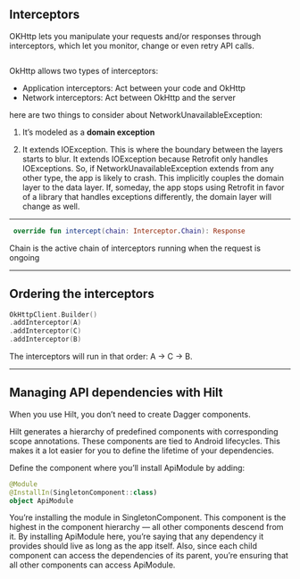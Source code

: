 ## Interceptors

OKHttp lets you manipulate your requests and/or responses through interceptors,
which let you monitor, change or even retry API calls.

<img src="file:///C:/Users/azin.alizadeh/AppData/Roaming/marktext/images/2022-03-30-09-45-11-image.png" title="" alt="" data-align="center">

OkHttp allows two types of interceptors:

- Application interceptors:  Act between your code and OkHttp
- Network interceptors: Act between OkHttp and the server

here are two things to consider about NetworkUnavailableException:

1. It’s modeled as a **domain exception** 

2. It extends IOException. This is where the boundary between the layers starts to
   blur. It extends IOException because Retrofit only handles IOExceptions. So, if
   NetworkUnavailableException extends from any other type, the app is likely to
   crash. This implicitly couples the domain layer to the data layer. If, someday, the
   app stops using Retrofit in favor of a library that handles exceptions differently,
   the domain layer will change as well.

---

```kotlin
 override fun intercept(chain: Interceptor.Chain): Response
```

 Chain is the active chain of interceptors running when the request is ongoing

---

## Ordering the interceptors

```kotlin
OkHttpClient.Builder()
.addInterceptor(A)
.addInterceptor(C)
.addInterceptor(B)
```

The interceptors will run in that order: A → C → B.

---

## Managing API dependencies with Hilt

When you use Hilt, you don’t need to create Dagger components.

Hilt generates a hierarchy of predefined components with corresponding scope
annotations. These components are tied to Android lifecycles. This makes it a lot
easier for you to define the lifetime of your dependencies.

Define the component where you’ll install ApiModule by adding:

```kotlin
@Module
@InstallIn(SingletonComponent::class)
object ApiModule
```

You’re installing the module in SingletonComponent. This component is the
highest in the component hierarchy — all other components descend from it. By
installing ApiModule here, you’re saying that any dependency it provides should live
as long as the app itself. Also, since each child component can access the
dependencies of its parent, you’re ensuring that all other components can access
ApiModule.
